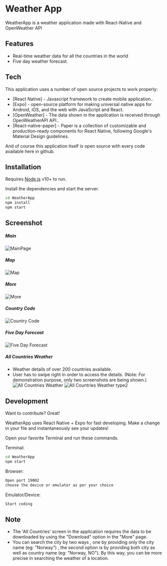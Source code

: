 # Weather App

WeatherApp is a weather application made with React-Native and OpenWeather API

## Features

- Real-time weather data for all the countries in the world
- Five day weather forecast.

## Tech

This application uses a number of open source projects to work properly:

- [React Native] - Javascript framework to create mobile application..
- [Expo] -  open-source platform for making universal native apps for Android, iOS, and the web with JavaScript and React.
- [OpenWeather] - The data shown in the appilcation is received through OpenWeatherAPI API..
- [React-native-paper] - Paper is a collection of customizable and production-ready components for React Native, following Google's Material Design guidelines.

And of course this application itself is open source with every code available here in github.

## Installation

Requires [Node.js](https://nodejs.org/) v10+ to run.

Install the dependencies and start the server.

```sh
cd WeatherApp
npm install
npm start
```

## Screenshot

##### Main
![MainPage](./screenshots/1.png "Main")

##### Map
![Map](./screenshots/2.png "Map")

##### More
![More](./screenshots/3.png "More")

##### Country Code
![Country Code](./screenshots/4.png "Country Code")

##### Five Day Forecast
![Five Day Forecast](./screenshots/5.png "Five Day Forecast")

##### All Countries Weather
- Weather details of over 200 countries available. 
- User has to swipe right in order to access the details.
(Note: For demonstration purpose, only two screenshots are being shown.)
![All Countries Weather](./screenshots/6.png "All Countries Weather")
![All Countries Weather type2](./screenshots/7.png "All Countries Weather type2")

## Development

Want to contribute? Great!

WeatherApp uses React Native + Expo for fast developing.
Make a change in your file and instantaneously see your updates!

Open your favorite Terminal and run these commands.

Terminal:

```sh
cd WeatherApp
npm start
```

Browser:

```sh
Open port 19002
choose the device or emulator as per your choice
```

Emulator/Device:

```sh
Start coding
```

## Note

- The 'All Countries' screen in the application requires the data to be downloaded by using the "Download" option in the "More" page.
- You can search the city by two ways , one by providing only the city name (eg: "Norway") , the second option is by providing both city as well as country name (eg: "Norway, NO"). By this way, you can be more precise in searching the weather of a location.



<!-- ## License

MIT -->


